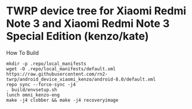 # TWRP device tree for Xiaomi Redmi Note 3 and Xiaomi Redmi Note 3 Special Edition (kenzo/kate)

How To Build

```
mkdir -p .repo/local_manifests
wget -O .repo/local_manifests/default.xml https://raw.githubusercontent.com/rn2-twrp/android_device_xiaomi_kenzo/android-8.0/default.xml
repo sync --force-sync -j4
. build/envsetup.sh
lunch omni_kenzo-eng
make -j4 clobber && make -j4 recoveryimage
```
